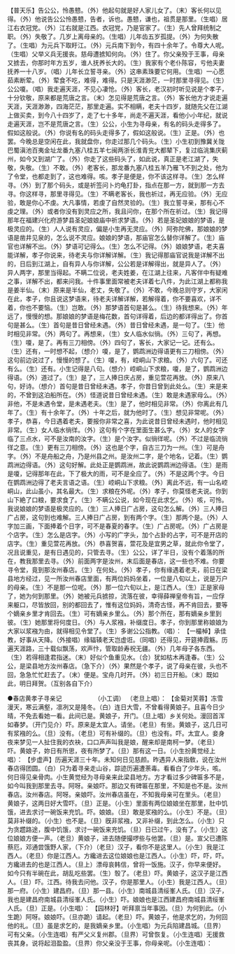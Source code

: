 <!-- { "loadSidebar": true } -->
【普天乐】告公公，怜愚戆。（外）他起句就是好人家儿女了。（末）客长何以见得。（外）他说告公公怜愚戆，告者，诉也。愚戆，谦也，祖贯是那里。（生唱）居江右衣冠党。（外）江右就是江西。衣冠党，乃是官家了。（生）先人曾拜统制之职。（外）失敬了。几岁上离母亲的。（生唱）儿年齿五岁孤提。（外）为何失散了。（生唱）为元兵下取盱江。（外）元兵南下到今，有四十余年了。令尊大人呢。（生唱）父举义兵无援丧。慈母遭掳知何向。（外）住了。你父亲殁于王事，母亲又掳去，你那时年方五岁，谁人抚养长大的。（生）我家有个老仆陈容，亏他夫妻抚养一十八岁。（唱）儿年长立誓寻亲。（外）这串素珠要它何用。（生唱）一心愿茹素断荤。（外）荤食不吃，难得，难得。只是天涯渺茫，一时那里寻得见。（生）公公嗄。（唱）我走遍天涯，不见心凄怆。（外）客长，老汉初时听见说是个孝子，十分钦敬，原来都是荒唐之言。（末）怎见得是荒唐之言。（外）客长他方才说走遍天涯，天涯渺渺，四海茫茫，那里走遍。实不相瞒，老夫十四岁，就随先父在江湖上做买卖，到今八十四岁了，走了七十多年，尚走不遍天涯，看他小小年纪，就说走遍天涯，岂不是荒唐之言。（生）公公，小生为寻母亲，有名的码头走得多了。假如这般说。（外）你说有名的码头走得多了，假如这般说。（生）正是。（外）也罢。今晚总是空闲在此，我就盘你，你走过那几个码头。（生）小生初到豫冀关陇巴蜀滇池百夷金址龙番九塞八桂五羊七闽两浙长淮青兖大都辇下，复过临洮集庆蓟州，如今又到湖广了。（外）你走了这些码头了，如此说，真正是老江湖了，失敬，失敬。（生）不敢。（外）老客长，那龙番九塞八桂五羊乃雁飞不到之处，他为了令堂，也都走到了，这也难得。咳。孝子是便是，你不该这样寻。（生）怎么样寻。（外）到了那个码头，或是祈签问卜灼龟打卦，指点在那一方，就到那一方去寻。你这样寻，那里寻得见。（生）不瞒老客长，我也祈过，再无应验。（外）无应验，敢是你心不虔。大凡事情，若虔了自然灵验的。（生）我立誓寻亲，那有心不虔之理。（外）或者你没有到灵应之所，我且问你，在那个所在祈过。（生）我记得那年在福建兴化府游梦县圣妃娘娘庙中祈求梦语。（外）若是圣妃娘娘的梦语，是极灵应的。（生）人人说有灵应，偏是小生再无灵应。（外）阿弥陀佛，那娘娘的梦语是凿井见泉的，怎么说不灵应。娘娘的梦语，那庙官怎么替你详解了。（生）庙官也详解不出。（外）梦语可记得么。（生）怎么不记得。（外）娘娘梦语，老夫喜能详解，孝子你说来，待老夫与你详解详解。（生）我记得那庙官说我是详解不出的，日后到江湖上，自有异人与你详解，公公若是详解得出，就是异人了。（外）异人两字，那里当得起。不瞒二位说，老夫姓姜，在江湖上往来，凡客伴中有疑难之事，详解不出，都来问我。十件事里面常被老夫详着七八件，为此江湖上都称我是姜半仙。（末）原来是半仙，老丈，失敬了。（外）不敢，今晚总则守岁，大家闲在此，孝子，你且说这梦语来，待老夫详解详解，若解得着，你不要喜欢，详不着，你也不要恼。（生）岂敢。（外）那梦语首句是甚么。（生）待我想来。（外）年远了，慢慢的想。那娘娘的梦语是梅花数，首句详得着，后边的都详得出了。你首句是甚么。（生）首句是昔日曾经未遇。（外）昔日曾经未遇，是一句了。（生）他时相见非常。（外）两句了。再想来，（生）女人临水似徜。（外）三句了，再想。（生）嗄，是了。再有三刀相傍。（外）四句了，客长，大家记一记。还有么。（生）还有，一时想不起，（想介）嗄，是了，鹦鹉洲边得语更有三刀相傍。（外）这句前边说过了，慢慢的想了。（生）嗄，有，崆峒山下求粮。（外）六句了。可还有么。（生）还有。小生记得是八句。（想介）崆峒山下求粮，嗄，是了，鹦鹉洲边得语。（外）道过了。（生）是了，三人捧日庆占房，重见萱花再放。（外）原来八句，好诗。（想介）首句是昔日曾经未遇。孝子，你昔日曾到此处么。（生）来是来的，不曾到这泊船所在。（外）怪道说昔日曾经未遇。（生）敢是未遇家母么。（外）非他，不是未遇令堂，是未遇老夫。（生）是了，他时相见非常。（外）你离此有几年了。（生）有十余年了。（外）十年之后，就为他时了。（生）想见非常呢。（外）孝子，恭喜，今日遇着老夫，要报你非常之喜，为此说昔日曾经未遇时，他时相见非常。（生）女人临水徜徉。（外）这句有个字在里面生甚么字。（外）女人的女字临了三点水，可不是汝南的汝字。（生）是个汝字。似徜徉呢。（外）不过是临流徜徉之意。（生）更有三刀相傍。（外）这也是个字，自古三刀为一州。（生）可是舟字。（外）不是舟船之舟，乃是州县之州。是汝州二字，是个地名，记着。（生）鹦鹉洲边得语。（外）这句好解。此处正是鹦鹉洲，故此说鹦鹉洲边得语。（生）是雨是嗄，记得那年在此，下了极大的雨，可不是全应了。（外）不是这两个字。今日在鹦鹉洲边得了老夫言语之语。（生）崆峒山下求粮。（外）离此不远，有一山名崆峒山，此山虽小，其名最大。（生）求粮在外呢。（外）孝子，你莫怪老夫说。你到山下絶了口粮，要求食了。（生）不瞒公公说，如今现在此求乞。（外）咳，可怜。我说娘娘的梦语是极灵应的。（生）三人捧日广占房，这句怎么解。（外）三人捧日广占房，这句到也难解。三人捧日广占房，到有两个字。（生）那两个是。（外）人字加三画，下面捧着个日字，可不是春夏的春字。（生）广占房呢。（外）广占房是个店字。（生）怎么是店字。（外）小写的广字头，加个占卦的占字，可不是开店的店字。（生）重见萱花再放。（外）恭喜贺喜，萱花及是宜男之草，就此你令堂了，况且说重见，是有日遇见的，只管去寻。（生）公公，详了半日，没有个着落的所在，教我那里去寻。（外）前面两字是汝州，末后面是春店，这一些也不难。你要寻令堂，竟到那汝州春店。（生）在何处。（外）孝子，你有缘遇着老夫，前日在梁县地方经过，见一所汝州春店里面，有两位妈妈坐着，一位是八旬以上，说是万户的母亲。（生）不是那一位呢。（外）那一位六旬以上，是江西人。（生）正是家母了，她为何到那里。（外）她被元兵掳掠，流落在彼，幸得薛禅皇帝有旨，一应俘来躯口，尽皆放回，别的都回去了，惟有这位妈妈，清奇古怪，再不肯回去，要等个嫡亲乡里才肯回去。（生）可有嫡亲乡里么。（外）那个所在，那有嫡亲乡里到彼。（生）她那里将何度日。（外）与人浆襁，补缀度日。孝子，你到那里称娘娘为大家以浆襁为由，就得相见令堂了。（生）多谢公公指教。（唱）： 
【一樶棹】承佳教，好事从天降。（外接唱）缘辐辏老天岂虚诳。（同唱）还得见，开筵捧霞觞。历遍天涯路，三十载似飘荡，欢声忭，管取龄寿祝无疆。（外）几年母子各东西。（生）若得相逢君指迷。（末）好似个鱼重见水。（合）犹如枯木再逢春。（生）公公，是梁县地方汝州春店。（急下介）（外）果然是个孝子，说了母亲在彼，头也不回，急急忙忙赶去了。（末）便是。宝舟几时开。（外）初三日开船。（末）既如此，明日拜贺。（互别各自下介） 

●春店黄孝子寻亲记　　　　　 （小工调） 
（老旦上唱）： 
【金菊对芙蓉】冻雪漫天，寒云满壑，凛冽又是隆冬。（白）连日大雪，不曾看得黄娘子。且喜今日少晴，不免去看她一看。此间已是。黄娘子，开门。（旦上唱）乡关何处。漫回首浑如春梦。（开门见介）吓。原来是太宜人。请坐。（老旦）有坐。黄娘子，这几日可有浆襁的么。（旦）没有。（老旦）可有补缀的。（旦）也没有。吓。太宜人。妾身夜来梦见一人扯住我的衣袂，口口声声叫我是娘，醒来却是南柯一梦。（老旦）吓。黄娘子，妳日有所思，夜有所梦了。（旦）那有这一日。（小生扮黄觉经上唱）： 
【步虚声】历遍天涯三十年。未知何日见慈颜。昨遇异人来指敎，说在汝州春店得团圆。（白）只为着寻亲走山谷，踪迹历遍遭荼毒。看看白了少年头，咳。何日得见亲骨肉。小生黄觉经为寻母亲来此梁县地方。方才看过多少碑匾多不是，如今叫我到那里去寻。阿呀。亲娘吓。那边又有碑匾在那里，不知是也不是。汝州春店。汝州春店。阿呀。亲娘吓。汝州春店虽在，不知我母亲可在里头。（老旦）黄娘子，这两日好大雪吓。（旦）正是。（小生）里面有两位娘娘坐在那里，肚中饥饿，进去求讨一碗饭来充饥。吓。娘娘。（旦）敢是浆襁的么。（小生）不是。（旦）莫非补缀的。（小生）也不是。（旦）旣非浆襁，又非补缀，到此怎么。（小生）只为贪趱路途，腹中饥饿，求讨一碗饭来充饥。（旦）日已过午，没有了。（小生）这位娘娘方便一声。（老旦）黄娘子，进去随便撮啰些与他罢。（旦）是。宣父已遭陈蔡厄，邓通尝饿野人家，（下介）（老旦）汉子，看你不是这里人。（小生）我是江西人。（老旦）你是江西人。方纔进去这位娘娘也是江西人。（小生）吓，吓，吓。方纔进去的也是江西人。（旦上）漂母哀韩信，曾将一饭施。汉子，你早来便好。如今只有半碗在此，胡乱吃些罢。（生）彀了。（老旦）吓。黄娘子，这汉子是江西人。（旦）吓。江西。待我去问他。汉子，你是那里人。（小生）我是江西人。（旦）那一府。（小生）建昌府。（旦）那一县。（小生）南城县清绥峯人氏。（旦）汉子，我也是建昌府南城县清绥峯人氏。（小生）吓。娘娘也是江西建昌府南城县清绥峯人氏。（旦）正是。（小生唱）： 
【园林好】听拜禀当年事因。（旦）为何到此。（小生跪）阿呀。娘娘吓。（旦亦跪）请起。（老旦）吓。黄娘子，他是求乞的，为何回他的礼。（旦）虽是求乞的，是我嫡亲乡里。（小生唱）为元兵陷建昌城。（旦界）可有父亲。（小生连唱）有严父义复州郡。（旦界）可曾恢复。（小生连唱）无援救丧其身。说将起泪盈盈。（旦界）你父亲没于王事，你母亲呢。（小生连唱）： 
